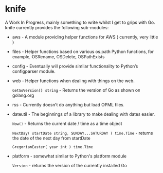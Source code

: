# knife

A Work In Progress, mainly something to write whilst I get to grips with Go.  knife currently provides the following sub-modules:

 - aws - A module providing helper functions for AWS ( currently, very little )
 - files - Helper functions based on various os.path Python functions, for example, OSRename, OSDelete, OSPathExists
 - config - Eventually will provide similar functionality to Python’s configparser module.
 - web - Helper functions when dealing with things on the web.
 
     `GetGoVersion() string` - Returns the version of Go as shown on golang.org
     
 - rss - Currently doesn't do anything but load OPML files.
 - dateutil - The beginnings of a library to make dealing with dates easier.

    `Now()` - Returns the current date / time as a time object
    
    `NextDay( startDate string, SUNDAY...SATURDAY ) time.Time` - returns the date of the next day from startDate 

    `GregorianEaster( year int ) time.Time` 

 - platform - somewhat similar to Python's platform module
 
     `Version` - returns the version of the currently installed Go